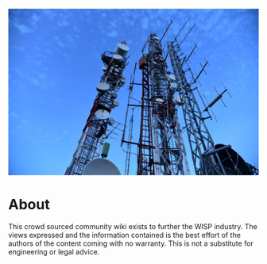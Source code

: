 <!-- TITLE: Home -->
<!-- SUBTITLE: A quick summary of Home -->
![Pexels Photo 270286 2048 X 1367](/uploads/pexels-photo-270286-2048-x-1367.jpeg "Pexels Photo 270286 2048 X 1367")
# About
This crowd sourced community wiki exists to further the WISP industry.  The views expressed and the information contained is the best effort of the authors of the content coming with no warranty.  This is not a substitute for engineering or legal advice.